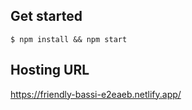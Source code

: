 ## Get started
```
$ npm install && npm start
```

## Hosting URL
https://friendly-bassi-e2eaeb.netlify.app/

